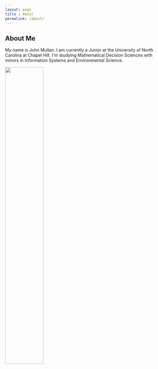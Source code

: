 ```yaml
---
layout: page
title : About
permalink: /about/
---
```


## About Me
  My name is John Mullan. I am currently a Junior at the University of North Carolina at Chapel Hill.  I'm studying Mathematical Decision Sciences with minors in Information Systems and Environmental Science. 
  
  <img src="https://scontent-lga3-1.xx.fbcdn.net/t31.0-8/11882675_10207407334887350_1940009718943124198_o.jpg" height="50%" width="50%"/>
